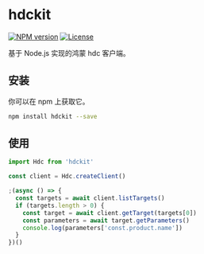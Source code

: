 # hdckit

[![NPM version][npm-image]][npm-url]
[![License][license-image]][npm-url]

[npm-image]: https://img.shields.io/npm/v/hdckit?style=flat-square 
[npm-url]: https://npmjs.org/package/hdckit
[license-image]: https://img.shields.io/npm/l/hdckit?style=flat-square

基于 Node.js 实现的鸿蒙 hdc 客户端。

## 安装

你可以在 npm 上获取它。

```bash
npm install hdckit --save
```

## 使用

```javascript
import Hdc from 'hdckit'

const client = Hdc.createClient()

;(async () => {
  const targets = await client.listTargets()
  if (targets.length > 0) {
    const target = await client.getTarget(targets[0])
    const parameters = await target.getParameters()
    console.log(parameters['const.product.name'])
  }
})()
```